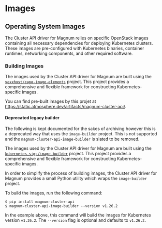 # Images

## Operating System Images

The Cluster API driver for Magnum relies on specific OpenStack images containing
all necessary dependencies for deploying Kubernetes clusters. These images are
pre-configured with Kubernetes binaries, container runtimes, networking
components, and other required software.

### Building Images

The images used by the Cluster API driver for Magnum are built using the
[`vexxhost/capo-image-elements`](https://github.com/vexxhost/capo-image-elements)
project. This project provides a comprehensive and flexible framework for
constructing Kubernetes-specific images.

You can find pre-built images by this projet at
https://static.atmosphere.dev/artifacts/magnum-cluster-api/.

#### Deprecated legacy builder

The following is kept documented for the sakes of archiving however this
is a deprecated way that uses the `image-builder` project.  This is not
supported and the `magnum-cluster-api-image-builder` is slated to be
removed.

The images used by the Cluster API driver for Magnum are built using the
[`kubernetes-sigs/image-builder`](https://github.com/kubernetes-sigs/image-builder)
project. This project provides a comprehensive and flexible framework for
constructing Kubernetes-specific images.

In order to simplify the process of building images, the Cluster API driver for
Magnum provides a small Python utility which wraps the `image-builder` project.

To build the images, run the following command:

```console
$ pip install magnum-cluster-api
$ magnum-cluster-api-image-builder --version v1.26.2
```

In the example above, this command will build the images for Kubernetes version
`v1.26.2`. The `--version` flag is optional and defaults to `v1.26.2`.
